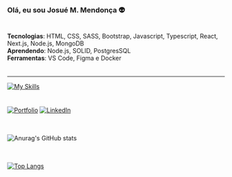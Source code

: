 ### Olá, eu sou Josué M. Mendonça 👽

<div style="padding: 20px 0;">
    <div>
        <strong>Tecnologias</strong>: 
        <span>
            HTML, CSS, SASS, Bootstrap, Javascript, Typescript, React, Next.js, Node.js, MongoDB
        </span>
    </div>
    <div>
        <strong>Aprendendo</strong>: 
        <span>
            Node.js, SOLID, PostgresSQL
        </span>
    </div>
    <div>
        <strong>Ferramentas</strong>: 
        <span>
            VS Code, Figma e Docker
        </span>
    </div>
</div>

<hr />

[![My Skills](https://skillicons.dev/icons?i=html,css,sass,bootstrap,js,ts,react,nextjs,nodejs,express,mongodb,vscode,figma,docker)](https://skillicons.dev)

<div style="padding: 5px 0"></div>

[![Portfolio](https://img.shields.io/badge/website-000000?style=for-the-badge&logo=About.me&logoColor=white)](https://portfolio-nine-beryl-31.vercel.app)
[![LinkedIn](https://img.shields.io/badge/LinkedIn-0077B5?style=for-the-badge&logo=linkedin&logoColor=white)](https://www.linkedin.com/in/josué-n-mendonça-542409207/)

<div style="padding: 10px 0"></div>

![Anurag's GitHub stats](https://github-readme-stats.vercel.app/api?username=josuenm&show_icons=true&theme=radical)

<div style="padding: 10px 0"></div>

[![Top Langs](https://github-readme-stats.vercel.app/api/top-langs/?username=josuenm&layout=compact)](https://github.com/anuraghazra/github-readme-stats)

<div style="padding: 10px 0"></div>
